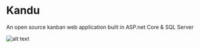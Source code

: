 # Kandu
An open source kanban web application built in ASP.net Core &amp; SQL Server

![alt text](http://www.markentingh.com/kandu-logo2.png "Kanban Logo")
